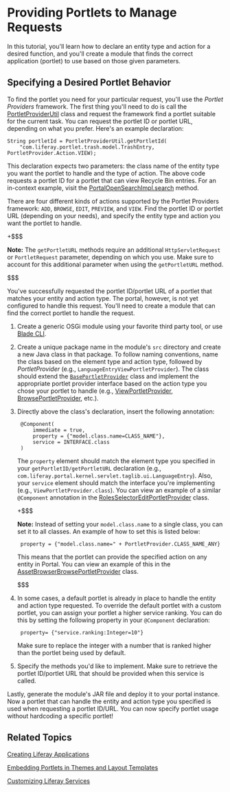 # Providing Portlets to Manage Requests [](id=providing-portlets-to-manage-requests)

In this tutorial, you'll learn how to declare an entity type and action for a
desired function, and you'll create a module that finds the correct application
(portlet) to use based on those given parameters.

## Specifying a Desired Portlet Behavior [](id=specifying-a-desired-portlet-behavior)

To find the portlet you need for your particular request, you'll use the
*Portlet Providers* framework. The first thing you'll need to do is call the
[PortletProviderUtil](https://github.com/liferay/liferay-portal/blob/master/portal-kernel/src/com/liferay/portal/kernel/portlet/PortletProviderUtil.java)
class and request the framework find a portlet suitable for the current task.
You can request the portlet ID or portlet URL, depending on what you prefer.
Here's an example declaration:

    String portletId = PortletProviderUtil.getPortletId(
        "com.liferay.portlet.trash.model.TrashEntry, PortletProvider.Action.VIEW);

This declaration expects two parameters: the class name of the entity type you
want the portlet to handle and the type of action. The above code requests a
portlet ID for a portlet that can view Recycle Bin entries. For an in-context
example, visit the
[PortalOpenSearchImpl.search](https://github.com/liferay/liferay-portal/blob/master/portal-impl/src/com/liferay/portal/search/PortalOpenSearchImpl.java)
method.

There are four different kinds of actions supported by the Portlet Providers
framework: `ADD`, `BROWSE`, `EDIT`, `PREVIEW`, and `VIEW`. Find the portlet ID
or portlet URL (depending on your needs), and specify the entity type and action
you want the portlet to handle.

+$$$

**Note:** The `getPortletURL` methods require an additional `HttpServletRequest`
or `PortletRequest` parameter, depending on which you use. Make sure to account
for this additional parameter when using the `getPortletURL` method.

$$$

You've successfully requested the portlet ID/portlet URL of a portlet that
matches your entity and action type. The portal, however, is not yet configured
to handle this request. You'll need to create a module that can find the correct
portlet to handle the request.

1. Create a generic OSGi module using your favorite third party tool, or use
   [Blade CLI](/develop/tutorials/-/knowledge_base/7-0/blade-cli). 

2. Create a unique package name in the module's `src` directory and create a
   new Java class in that package. To follow naming conventions, name the class
   based on the element type and action type, followed by *PortletProvider*
   (e.g., `LanguageEntryViewPortletProvider`). The class should extend the
   [`BasePortletProvider`](https://github.com/liferay/liferay-portal/blob/master/portal-kernel/src/com/liferay/portal/kernel/portlet/BasePortletProvider.java)
   class and implement the appropriate portlet provider interface based on the
   action type you chose your portlet to handle (e.g.,
   [ViewPortletProvider](https://github.com/liferay/liferay-portal/blob/master/portal-kernel/src/com/liferay/portal/kernel/portlet/ViewPortletProvider.java),
   [BrowsePortletProvider](https://github.com/liferay/liferay-portal/blob/master/portal-kernel/src/com/liferay/portal/kernel/portlet/BrowsePortletProvider.java),
   etc.).

3. Directly above the class's declaration, insert the following annotation:

        @Component(
            immediate = true,
            property = {"model.class.name=CLASS_NAME"},
            service = INTERFACE.class
        )

    The `property` element should match the element type you specified in your
    `getPortletID/getPortletURL` declaration (e.g.,
    `com.liferay.portal.kernel.servlet.taglib.ui.LanguageEntry`). Also, your
    `service` element should match the interface you're implementing (e.g.,
    `ViewPortletProvider.class`). You can view an example of a similar
    `@Component` annotation in the
    [RolesSelectorEditPortletProvider](https://github.com/liferay/liferay-portal/blob/master/modules/apps/foundation/roles/roles-selector-web/src/main/java/com/liferay/roles/selector/web/portlet/RolesSelectorEditPortletProvider.java)
    class.

    +$$$

    **Note:** Instead of setting your `model.class.name` to a single class, you
    can set it to all classes. An example of how to set this is listed below:

        property = {"model.class.name=" + PortletProvider.CLASS_NAME_ANY}

    This means that the portlet can provide the specified action on any entity
    in Portal. You can view an example of this in the
    [AssetBrowserBrowsePortletProvider](https://github.com/liferay/liferay-portal/blob/master/modules/apps/web-experience/asset/asset-browser-web/src/main/java/com/liferay/asset/browser/web/portlet/AssetBrowserBrowsePortletProvider.java)
    class.

    $$$

4. In some cases, a default portlet is already in place to handle the entity
   and action type requested. To override the default portlet with a custom
   portlet, you can assign your portlet a higher service ranking. You can do
   this by setting the following property in your `@Component` declaration:

        property= {"service.ranking:Integer=10"}

    Make sure to replace the integer with a number that is ranked higher than
    the portlet being used by default. 

5. Specify the methods you'd like to implement. Make sure to retrieve the
   portlet ID/portlet URL that should be provided when this service is called.

Lastly, generate the module's JAR file and deploy it to your portal instance.
Now a portlet that can handle the entity and action type you specified is used
when requesting a portlet ID/URL. You can now specify portlet usage without
hardcoding a specific portlet!

## Related Topics [](id=related-topics)

[Creating Liferay Applications](/develop/tutorials/-/knowledge_base/7-0/creating-liferay-applications)

[Embedding Portlets in Themes and Layout Templates](/develop/tutorials/-/knowledge_base/7-0/embedding-portlets-in-themes-and-layout-templates)

[Customizing Liferay Services](/develop/tutorials/-/knowledge_base/7-0/customizing-liferay-services)
